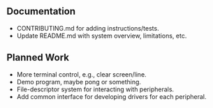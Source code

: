 ## Documentation
* CONTRIBUTING.md for adding instructions/tests.
* Update README.md with system overview, limitations, etc.

## Planned Work 
* More terminal control, e.g., clear screen/line.
* Demo program, maybe pong or something.
* File-descriptor system for interacting with peripherals.
* Add common interface for developing drivers for each peripheral.
